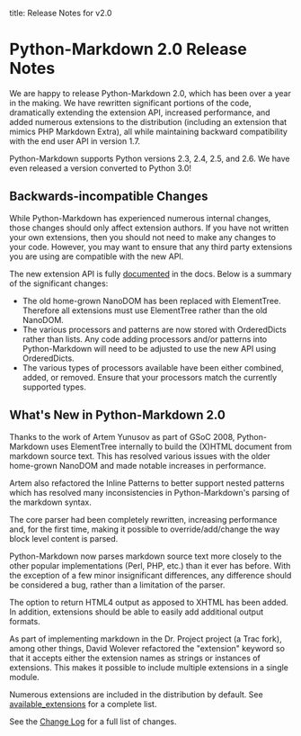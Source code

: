 title:      Release Notes for v2.0

Python-Markdown 2.0 Release Notes
=================================

We are happy to release Python-Markdown 2.0, which has been over a year in the 
making. We have rewritten significant portions of the code, dramatically 
extending the extension API, increased performance, and added numerous 
extensions to the distribution (including an extension that mimics PHP Markdown
Extra), all while maintaining backward compatibility with the end user API in
version 1.7.

Python-Markdown supports Python versions 2.3, 2.4, 2.5, and 2.6. We have even 
released a version converted to Python 3.0!

Backwards-incompatible Changes
------------------------------

While Python-Markdown has experienced numerous internal changes, those changes 
should only affect extension authors. If you have not written your own 
extensions, then you should not need to make any changes to your code. 
However, you may want to ensure that any third party extensions you are using
are compatible with the new API.

The new extension API is fully [documented](../extensions/api.md) in the docs. 
Below is a summary of the significant changes:

* The old home-grown NanoDOM has been replaced with ElementTree. Therefore all
  extensions must use ElementTree rather than the old NanoDOM.
* The various processors and patterns are now stored with OrderedDicts rather 
  than lists. Any code adding processors and/or patterns into Python-Markdown 
  will need to be adjusted to use the new API using OrderedDicts.
* The various types of processors available have been either combined, added, 
  or removed. Ensure that your processors match the currently supported types.

What's New in Python-Markdown 2.0
---------------------------------

Thanks to the work of Artem Yunusov as part of GSoC 2008, Python-Markdown uses
ElementTree internally to build the (X)HTML document from markdown source text.
This has resolved various issues with the older home-grown NanoDOM and made
notable increases in performance.

Artem also refactored the Inline Patterns to better support nested patterns 
which has resolved many inconsistencies in Python-Markdown's parsing of the 
markdown syntax.

The core parser had been completely rewritten, increasing performance and, for 
the first time, making it possible to override/add/change the way block level
content is parsed.

Python-Markdown now parses markdown source text more closely to the other 
popular implementations (Perl, PHP, etc.) than it ever has before. With the
exception of a few minor insignificant differences, any difference should be
considered a bug, rather than a limitation of the parser.

The option to return HTML4 output as apposed to XHTML has been added. In 
addition, extensions should be able to easily add additional output formats.

As part of implementing markdown in the Dr. Project project (a Trac fork), among
other things, David Wolever refactored the "extension" keyword so that it
accepts either the extension names as strings or instances of extensions. This
makes it possible to include multiple extensions in a single module.

Numerous extensions are included in the distribution by default. See
[available_extensions](../extensions/index.md) for a complete list.

See the [Change Log](index.md) for a full list of changes.

